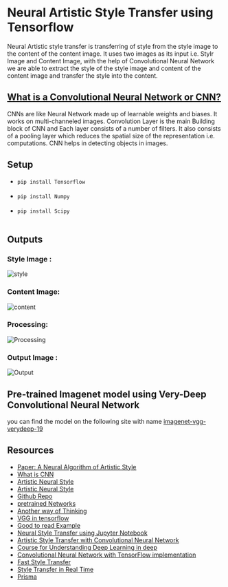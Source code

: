 # Neural Artistic Style Transfer using Tensorflow 
Neural Artistic style transfer is transferring of style from the style image to the content of the content image. It uses two images as its input i.e. Stylr Image and Content Image, with the help of Convolutional Neural Network we are able to extract the style of the style image and content of the content image and transfer the style into the content.

## [What is a Convolutional Neural Network or CNN?](https://medium.com/technologymadeeasy/the-best-explanation-of-convolutional-neural-networks-on-the-internet-fbb8b1ad5df8)
CNNs are like Neural Network made up of learnable weights and biases. It works on multi-channeled images. Convolution Layer is the main Building block of CNN and Each layer consists of a number of filters. It also consists of a pooling layer which reduces the spatial size of the representation i.e. computations. CNN helps in detecting objects in images.

## Setup
* ``` pip install Tensorflow ``` <br><br>
* ``` pip install Numpy ``` <br><br>
* ``` pip install Scipy ``` <br><br>

## Outputs

### Style Image :
![style](https://user-images.githubusercontent.com/25060937/43782404-e9905f7a-9a7c-11e8-9520-877fefba3db5.jpg)

### Content Image:
![content](https://user-images.githubusercontent.com/25060937/43782443-03226b0e-9a7d-11e8-9f69-dd6478c02716.jpg)

### Processing:
![Processing](https://user-images.githubusercontent.com/25060937/43788536-46d659ba-9a8b-11e8-8502-c82e11a1b4dc.PNG)

### Output Image :
![Output](https://user-images.githubusercontent.com/25060937/43782850-e5636a90-9a7d-11e8-8c77-d6210f93fd31.png)

## Pre-trained Imagenet model using Very-Deep Convolutional Neural Network
you can find the model on the following site with name [imagenet-vgg-verydeep-19](http://www.vlfeat.org/matconvnet/pretrained/) 

## Resources
* [Paper: A Neural Algorithm of Artistic Style](https://arxiv.org/pdf/1508.06576v2.pdf)
* [What is CNN](https://medium.com/data-science-group-iitr/artistic-style-transfer-with-convolutional-neural-network-7ce2476039fd)
* [Artistic Neural Style](http://www.subsubroutine.com/sub-subroutine/2016/11/12/painting-like-van-gogh-with-convolutional-neural-networks)
* [Artistic Neural Style](https://harishnarayanan.org/writing/artistic-style-transfer/)
* [Github Repo](https://github.com/anishathalye/neural-style)
* [pretrained Networks](http://www.vlfeat.org/matconvnet/pretrained/)
* [Another way of Thinking](https://medium.com/artists-and-machine-intelligence/neural-artistic-style-transfer-a-comprehensive-look-f54d8649c199)
* [VGG in tensorflow](http://www.cs.toronto.edu/~frossard/post/vgg16/#files)
* [Good to read Example](http://www.chioka.in/tensorflow-implementation-neural-algorithm-of-artistic-style)
* [Neural Style Transfer using Jupyter Notebook](https://github.com/dsgiitr/Neural-Style-Transfer/blob/master/Keras_styletransfer.ipynb)
* [Artistic Style Transfer with Convolutional Neural Network](https://medium.com/data-science-group-iitr/artistic-style-transfer-with-convolutional-neural-network-7ce2476039fd)
* [Course for Understanding Deep Learning in deep](http://course.fast.ai/lessons/lesson1.html)
* [Convolutional Neural Network with TensorFlow implementation](https://medium.com/data-science-group-iitr/building-a-convolutional-neural-network-in-python-with-tensorflow-d251c3ca8117)
* [Fast Style Transfer](https://github.com/ShafeenTejani/fast-style-transfer)
* [Style Transfer in Real Time](https://shafeentejani.github.io/2017-01-03/fast-style-transfer/)
* [Prisma](https://harishnarayanan.org/writing/artistic-style-transfer/)
